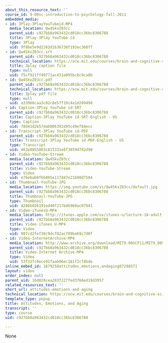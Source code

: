 ```yaml
---
about_this_resource_text: ''
course_id: 9-00sc-introduction-to-psychology-fall-2011
embedded_media:
- id: 3Play-3PlayYouTubeid-MP4
  media_location: Qw4SkvZ03cc
  parent_uid: c927bb8a963432cd018cc36bc8306788
  title: 3Play-3Play YouTube id
  type: 3Play
  uid: 9f8be5e9d2263d1b36730f192ec368ff
- id: Qw4SkvZ03cc.srt
  parent_uid: c927bb8a963432cd018cc36bc8306788
  technical_location: https://ocw.mit.edu/courses/brain-and-cognitive-sciences/9-00sc-introduction-to-psychology-fall-2011/adult-development/attitudes-emotions-and-aging/Qw4SkvZ03cc.srt
  title: 3play caption file
  type: null
  uid: f5cf921ff49771ac431e095bc8c9ca8b
- id: Qw4SkvZ03cc.pdf
  parent_uid: c927bb8a963432cd018cc36bc8306788
  technical_location: https://ocw.mit.edu/courses/brain-and-cognitive-sciences/9-00sc-introduction-to-psychology-fall-2011/adult-development/attitudes-emotions-and-aging/Qw4SkvZ03cc.pdf
  title: 3play pdf file
  type: null
  uid: a33966caa3c02c8e57f19c4a1d20949d
- id: Caption-3Play YouTube id-SRT
  parent_uid: c927bb8a963432cd018cc36bc8306788
  title: Caption-3Play YouTube id-SRT-English - US
  type: Caption
  uid: 78d41d2b57dab006392d95c49ef84ecc
- id: Transcript-3Play YouTube id-PDF
  parent_uid: c927bb8a963432cd018cc36bc8306788
  title: Transcript-3Play YouTube id-PDF-English - US
  type: Transcript
  uid: 462e8855863c815331e8f3659d782d90
- id: Video-YouTube-Stream
  media_location: Qw4SkvZ03cc
  parent_uid: c927bb8a963432cd018cc36bc8306788
  title: Video-YouTube-Stream
  type: Video
  uid: e76e6ab0f6b805e117d47e21b90d7584
- id: Thumbnail-YouTube-JPG
  media_location: https://img.youtube.com/vi/Qw4SkvZ03cc/default.jpg
  parent_uid: c927bb8a963432cd018cc36bc8306788
  title: Thumbnail-YouTube-JPG
  type: Thumbnail
  uid: 4286b026191ed40f217bdb960ac07941
- id: Video-iTunesU-MP4
  media_location: http://itunes.apple.com/us/itunes-u/lecture-18-adult-development/id501335817?i=112593498
  parent_uid: c927bb8a963432cd018cc36bc8306788
  title: Video-iTunes U-MP4
  type: Video
  uid: 807cd2fef38c9dcf82ac789be69c7d0f
- id: Video-InternetArchive-MP4
  media_location: http://www.archive.org/download/MIT9.00SCF11/MIT9_00SCF11_lec18_300k.mp4
  parent_uid: c927bb8a963432cd018cc36bc8306788
  title: Video-Internet Archive-MP4
  type: Video
  uid: 53f33fc0ece91faab06ec161f2cf4bde
inline_embed_id: 1679258attitudes,emotions,andaging87298571
layout: video
order_index: null
parent_uid: 16d028cea283f227fed3766ed19d3957
related_resources_text: ''
short_url: attitudes-emotions-and-aging
technical_location: https://ocw.mit.edu/courses/brain-and-cognitive-sciences/9-00sc-introduction-to-psychology-fall-2011/adult-development/attitudes-emotions-and-aging
template_type: popup
title: Attitudes, Emotions, and Aging
transcript: ''
type: course
uid: c927bb8a963432cd018cc36bc8306788

---
```

None